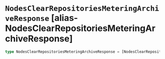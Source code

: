 # `NodesClearRepositoriesMeteringArchiveResponse` [alias-NodesClearRepositoriesMeteringArchiveResponse]
```typescript
type NodesClearRepositoriesMeteringArchiveResponse = [NodesClearRepositoriesMeteringArchiveResponseBase](./NodesClearRepositoriesMeteringArchiveResponseBase.md);
```
